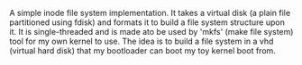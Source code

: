 A simple inode file system implementation. It takes a virtual disk (a plain file partitioned using fdisk) and formats it to build a file system structure upon it. It is single-threaded and is made ato be used by 'mkfs' (make file system) tool for my own kernel to use. The idea is to build a file system in a vhd (virtual hard disk) that my bootloader can boot my toy kernel boot from.
